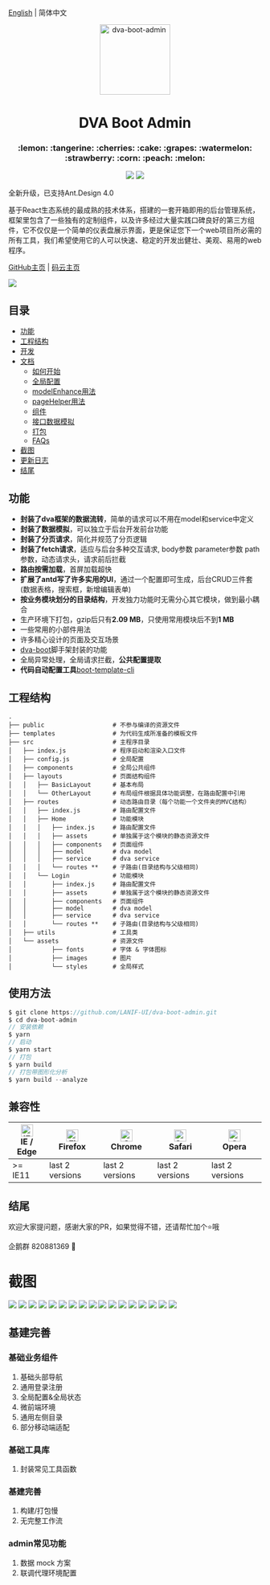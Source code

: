 [English](./README_en-US.md) | 简体中文

<p align="center">
    <img alt="dva-boot-admin" src="https://user-images.githubusercontent.com/1697158/49214902-8f888180-f402-11e8-8207-84d5cdf9d9bf.png" width="140">
</p>
<h1 align="center">DVA Boot Admin</h1>
<h3 align="center">:lemon: :tangerine: :cherries: :cake: :grapes: :watermelon: :strawberry: :corn: :peach: :melon:</h3>

<p align="center">
  <img src="https://img.shields.io/badge/license-MIT-brightgreen.svg">
  <img src="https://img.shields.io/badge/developing%20with-DVA%20BOOT%20ADMIN-2077ff.svg">
</p>

全新升级，已支持Ant.Design 4.0

基于React生态系统的最成熟的技术体系，搭建的一套开箱即用的后台管理系统，框架里包含了一些独有的定制组件，以及许多经过大量实践口碑良好的第三方组件，它不仅仅是一个简单的仪表盘展示界面，更是保证您下一个web项目所必需的所有工具，我们希望使用它的人可以快速、稳定的开发出健壮、美观、易用的web程序。


[GitHub主页](https://github.com/LANIF-UI/dva-boot-admin) |
[码云主页](https://gitee.com/wiqi/dva-boot-admin)

![](https://ucarecdn.com/b296e689-19fd-46f5-863e-40c0d4ba7a61/1.jpg)

## 目录
* [功能](#feature)
* [工程结构](#structure)
* [开发](#usage)
* [文档](https://github.com/LANIF-UI/dva-boot-admin/blob/master/docs/index.md)
  - [如何开始](https://github.com/LANIF-UI/dva-boot-admin/blob/master/docs/start.md)
  - [全局配置](https://github.com/LANIF-UI/dva-boot-admin/blob/master/docs/config.md)
  - [modelEnhance用法](https://github.com/LANIF-UI/dva-boot-admin/blob/master/docs/modelEnhance.md)
  - [pageHelper用法](https://github.com/LANIF-UI/dva-boot-admin/blob/master/docs/pageHelper.md)
  - [组件](https://github.com/LANIF-UI/dva-boot-admin/blob/master/docs/components.md)
  - [接口数据模拟](https://github.com/LANIF-UI/dva-boot-admin/blob/master/docs/mock.md)
  - [打包](https://github.com/LANIF-UI/dva-boot-admin/blob/master/docs/build.md)
  - [FAQs](https://github.com/LANIF-UI/dva-boot-admin/blob/master/docs/faqs.md)
* [截图](#gallery)
* [更新日志](https://github.com/LANIF-UI/dva-boot-admin/blob/master/CHANGELOG.md)
* [结尾](#end)

## 功能
- **封装了dva框架的数据流转**，简单的请求可以不用在model和service中定义
- **封装了数据模拟**，可以独立于后台开发前台功能
- **封装了分页请求**，简化并规范了分页逻辑
- **封装了fetch请求**，适应与后台多种交互请求, body参数 parameter参数 path参数，动态请求头，请求前后拦截
- **路由按需加载**，首屏加载超快
- **扩展了antd写了许多实用的UI**，通过一个配置即可生成，后台CRUD三件套(数据表格，搜索框，新增编辑表单)
- **按业务模块划分的目录结构**，开发独力功能时无需分心其它模块，做到最小耦合
- 生产环境下打包，gzip后只有**2.09 MB**，只使用常用模块后不到**1 MB**
- 一些常用的小部件用法
- 许多精心设计的页面及交互场景
- [dva-boot](https://github.com/LANIF-UI/dva-boot)脚手架封装的功能
- 全局异常处理，全局请求拦截，**公共配置提取**
- **代码自动配置工具**[boot-template-cli](https://github.com/weiq/boot-template-cli)

## 工程结构
```
.
├── public                   # 不参与编译的资源文件
├── templates                # 为代码生成所准备的模板文件
├── src                      # 主程序目录
│   ├── index.js             # 程序启动和渲染入口文件
│   ├── config.js            # 全局配置
│   ├── components           # 全局公共组件
│   ├── layouts              # 页面结构组件
│   │   ├── BasicLayout      # 基本布局
│   │   └── OtherLayout      # 布局组件根据具体功能调整，在路由配置中引用
│   ├── routes               # 动态路由目录（每个功能一个文件夹的MVC结构）
│   │   ├── index.js         # 路由配置文件
│   │   ├── Home             # 功能模块
│   │   │   ├── index.js     # 路由配置文件
│   │   │   ├── assets       # 单独属于这个模块的静态资源文件
│   │   │   ├── components   # 页面组件
│   │   │   ├── model        # dva model
│   │   │   ├── service      # dva service
│   │   │   └── routes **    # 子路由(目录结构与父级相同)
│   │   └── Login            # 功能模块
│   │       ├── index.js     # 路由配置文件
│   │       ├── assets       # 单独属于这个模块的静态资源文件
│   │       ├── components   # 页面组件
│   │       ├── model        # dva model
│   │       ├── service      # dva service
│   │       └── routes **    # 子路由(目录结构与父级相同)
│   ├── utils                # 工具类
│   └── assets               # 资源文件
│           ├── fonts        # 字体 & 字体图标
│           ├── images       # 图片
│           └── styles       # 全局样式
```

## 使用方法

``` javascript
$ git clone https://github.com/LANIF-UI/dva-boot-admin.git
$ cd dva-boot-admin
// 安装依赖
$ yarn
// 启动
$ yarn start
// 打包
$ yarn build
// 打包带图形化分析
$ yarn build --analyze
```

## 兼容性

| [<img src="https://raw.githubusercontent.com/alrra/browser-logos/master/src/edge/edge_48x48.png" alt="IE / Edge" width="24px" height="24px" />](http://godban.github.io/browsers-support-badges/)</br>IE / Edge | [<img src="https://raw.githubusercontent.com/alrra/browser-logos/master/src/firefox/firefox_48x48.png" alt="Firefox" width="24px" height="24px" />](http://godban.github.io/browsers-support-badges/)</br>Firefox | [<img src="https://raw.githubusercontent.com/alrra/browser-logos/master/src/chrome/chrome_48x48.png" alt="Chrome" width="24px" height="24px" />](http://godban.github.io/browsers-support-badges/)</br>Chrome | [<img src="https://raw.githubusercontent.com/alrra/browser-logos/master/src/safari/safari_48x48.png" alt="Safari" width="24px" height="24px" />](http://godban.github.io/browsers-support-badges/)</br>Safari | [<img src="https://raw.githubusercontent.com/alrra/browser-logos/master/src/opera/opera_48x48.png" alt="Opera" width="24px" height="24px" />](http://godban.github.io/browsers-support-badges/)</br>Opera |
| --------- | --------- | --------- | --------- | --------- | 
| >= IE11 | last 2 versions | last 2 versions | last 2 versions | last 2 versions

## 结尾

欢迎大家提问题，感谢大家的PR，如果觉得不错，还请帮忙加个:star:哦

企鹅群 820881369 :penguin:

# 截图

![](https://ucarecdn.com/7602439b-fa79-4a57-a2f1-c4448710c1c2/14.jpg)
![](https://ucarecdn.com/4de73808-81bf-4fe9-a6a7-fb21000f0e56/banner.gif)
![](https://ucarecdn.com/f1f5cb8f-5209-4b91-beaf-e9c0e3e3737f/111.gif)
![](https://ucarecdn.com/fcfdbd3f-3d43-4a1e-a090-10038f92e1a6/13.jpg)
![](https://ucarecdn.com/6f9862ab-d9e6-4bda-9c6f-9b6a608ccc2a/12.jpg)
![](https://ucarecdn.com/fd93aad7-7963-4cbb-9ffd-4a09c44ee0a0/11.jpg)
![](https://ucarecdn.com/5440ec1c-f524-46ab-826b-742f20476ddf/15.jpg)
![](https://ucarecdn.com/2f35d9c3-d5e8-4519-bfbc-a0ee310e6817/2.jpg)
![](https://ucarecdn.com/eaef12d9-c878-4311-a539-cf53fd461280/3.jpg)
![](https://ucarecdn.com/e44e4383-d49c-46a6-a708-dbc5078d33f4/4.jpg)
![](https://ucarecdn.com/bef74a5c-fc05-4dcb-8512-7429971110c1/6.jpg)
![](https://ucarecdn.com/55cdf8da-37e0-4f19-b24f-00f00eddf5e1/5.jpg)
![](https://ucarecdn.com/890cae0d-dcde-48b4-9434-19e5fee2c883/9.jpg)
![](https://ucarecdn.com/54014eec-406b-437f-9356-f466a1a868ab/7.jpg)
![](https://ucarecdn.com/4e8c9b75-11df-4108-8437-bdb2627e3ebc/8.jpg)
![](https://ucarecdn.com/7831ce59-f412-4109-a75c-2b9f86b78c43/10.jpg)
![](https://ucarecdn.com/4cbe9623-30ef-4410-9740-9e03c2f4a84e/mobile1.gif)


## 基建完善

### 基础业务组件
1. 基础头部导航
2. 通用登录注册
3. 全局配置&全局状态
4. 微前端环境
5. 通用左侧目录
6. 部分移动端适配
### 基础工具库
1. 封装常见工具函数

### 基建完善
1. 构建/打包慢
2. 无完整工作流


### admin常见功能
1. 数据 mock 方案
2. 联调代理环境配置